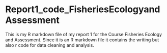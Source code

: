 # Report1_code_FisheriesEcologyandAssessment

This is my R markdown file of my report 1 for the Course Fisheries Ecology and Assessment. Since it is an R markdown file it contains the writing but also r code for data cleaning and analysis. 
